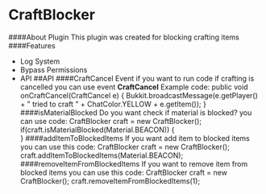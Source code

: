 # CraftBlocker
####About Plugin
This plugin was created for blocking crafting items
####Features
- Log System
- Bypass Permissions
- API
##API
####CraftCancel Event
if you want to run code if crafting is cancelled you can use event **CraftCancel**
Example code:
    	 public void onCraftCancel(CraftCancel e) {
    	   Bukkit.broadcastMessage(e.getPlayer() + " tried to craft " + ChatColor.YELLOW + e.getItem());
      }
####isMaterialBlocked
Do you want check if material is blocked? you can use code:
          CraftBlocker craft = new CraftBlocker();
	      if(craft.isMaterialBlocked(Material.BEACON)) {  
	      }
####addItemToBlockedItems
If you want add item to blocked items you can use this code:
	      CraftBlocker craft = new CraftBlocker();
	      craft.addItemToBlockedItems(Material.BEACON);
####removeItemFromBlockedItems
If you want to remove item from blocked items you can use this code:
	    CraftBlocker craft = new CraftBlocker();
	    craft.removeItemFromBlockedItems(1);
